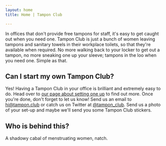```yaml
---
layout: home
title: Home | Tampon Club

---
```

In offices that don't provide free tampons for staff, it's easy to get caught out when you need one. Tampon Club is just a bunch of women leaving tampons and sanitary towels in their workplace toilets, so that they're available when required. No more walking back to your locker to get out a tampon, no more sneaking one up your sleeve; tampons in the loo when you need one. Simple as that.

## Can I start my own Tampon Club?
Yes! Having a Tampon Club in your office is brilliant and extremely easy to do. Head over to [our page about setting one up](setting-up-a-tampon-club) to find out more. Once you're done, don't forget to let us know! Send us an email to [hi@tampon.club](mailto:hi@tampon.club) or catch us on Twitter at [@tampon_club](http://twitter.com/tampon_club). Send us a photo of your set-up and maybe we'll send you some Tampon Club stickers.

## Who is behind this?
A shadowy cabal of menstruating women, natch.
